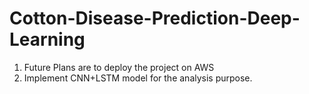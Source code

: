 # Cotton-Disease-Prediction-Deep-Learning

1. Future Plans are to deploy the project on AWS
2. Implement CNN+LSTM model for the analysis purpose.
 
